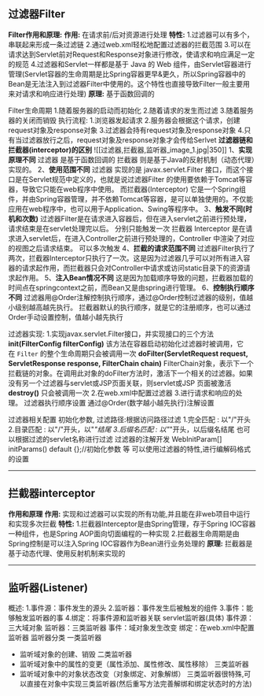 ## 过滤器Filter
**Filter作用和原理:**
	**作用:** 在请求前/后对资源进行处理
	**特性:**
	1.过滤器可以有多个，串联起来形成一条过滤链
	2.通过web.xml轻松地配置过滤器的拦截范围
	3.可以在请求达到Servlet前对Request和Response对象进行修改，使请求和响应满足一定的规范
	4.过滤器和Servlet一样都是基于 Java 的 Web 组件，由Servlet容器进行管理(Servlet容器的生命周期是比Spring容器更早&更久，所以Spring容器中的Bean是无法注入到过滤器Filter中使用的。这个特性也直接导致Filter一般主要用来对请求和响应进行处理)
	**原理:** 
	基于函数回调的

Filter生命周期
	1.随着服务器的启动而初始化
	2.随着请求的发生而过滤
	3.随着服务器的关闭而销毁
执行流程:
	1.浏览器发起请求
	2.服务器会根据这个请求，创建request对象及response对象
	3.过滤器会持有request对象及response对象
	4.只有当过滤器放行之后，request对象及response对象才会传给Serlvet
**过滤器链和拦截器(interceptor)的区别**
	![[过滤器,拦截器,监听器_image_1.jpg|350]]
	1、**实现原理不同** 
		过滤器 是基于函数回调的
		拦截器 则是基于Java的反射机制（动态代理）实现的。
	2、**使用范围不同** 
		过滤器 实现的是 javax.servlet.Filter 接口，而这个接口是在Servlet规范中定义的，也就是说过滤器Filter 的使用要依赖于Tomcat等容器，导致它只能在web程序中使用。 
		而拦截器(Interceptor) 它是一个Spring组件，并由Spring容器管理，并不依赖Tomcat等容器，是可以单独使用的。不仅能应用在web程序中，也可以用于Application、Swing等程序中。
	3、**触发不同(时机和次数)** 
		过滤器Filter是在请求进入容器后，但在进入servlet之前进行预处理，请求结束是在servlet处理完以后。                        分别只能触发一次
		拦截器 Interceptor 是在请求进入servlet后，在进入Controller之前进行预处理的，Controller 中渲染了对应的视图之后请求结束。         可以多次触发
	4、**拦截的请求范围不同** 
		过滤器Filter执行了两次，拦截器Interceptor只执行了一次。这是因为过滤器几乎可以对所有进入容器的请求起作用，而拦截器只会对Controller中请求或访问static目录下的资源请求起作用。
	5、**注入Bean情况不同** 
		这是因为加载顺序导致的问题，拦截器加载的时间点在springcontext之前，而Bean又是由spring进行管理。
	6、**控制执行顺序不同**
		 过滤器用@Order注解控制执行顺序，通过@Order控制过滤器的级别，值越小级别越高越先执行。 拦截器默认的执行顺序，就是它的注册顺序，也可以通过Order手动设置控制，值越小越先执行

过滤器实现:
	1.实现javax.servlet.Filter接口，并实现接口的三个方法
		**init(FilterConfig filterConfig)**  该方法在容器启动初始化过滤器时被调用，它在 `Filter` 的整个生命周期只会被调用一次
		**doFilter(ServletRequest request, ServletResponse response, FilterChain chain)**
			FilterChain对象，表示下一个拦截链的对象。在调用此对象的doFilter方法时，激活下一个相关的过滤器。如果没有另一个过滤器与servlet或JSP页面关联，则servlet或JSP 页面被激活
		**destroy()** 只会被调用一次
	2.在web.xml中配置过滤器
	3.进行请求和响应的处理。
过滤器执行顺序设置
	通过@Order(数字越小越先执行)注解设置

过滤器相关配置
初始化参数,
过滤路径:根据访问路径过滤
	1.完全匹配 : 以"/"开头
	2.目录匹配 : 以"/"开头，以"*"结尾
	3.后缀名匹配 : 以"*"开头，以后缀名结尾
也可以根据过滤的servlet名称进行过滤
过滤器的注解开发
WebInitParam[] initParams() default {};//初始化参数
等
可以使用过滤器的特性,进行编解码格式的设置

---
## 拦截器interceptor
**作用和原理**
	**作用:** 实现和过滤器可以实现的所有功能,并且能在非web项目中运行和实现多次拦截
	**特性:**
	1.拦截器Interceptor是由Spring管理，存于Spring IOC容器一种组件，也是Spring AOP面向切面编程的一种实现
	2.拦截器生命周期是由Spring控制是可以注入Spring IOC容器作为Bean进行业务处理的
	**原理:**
	拦截器是基于动态代理、使用反射机制来实现的





---
## 监听器(Listener)
概述:
1.事件源：事件发生的源头
2.监听器：事件发生后被触发的组件
3.事件：能够触发监听器的事
4.绑定：将事件源和监听器关联
servlet监听器(具体)
事件源：三大域对象
监听器：三类监听器
事件：域对象发生改变
绑定：在web.xml中配置监听器
监听器分类
一类监听器
-   监听域对象的创建、销毁
二类监听器
-   监听域对象中的属性的变更（属性添加、属性修改、属性移除）
三类监听器
-   监听域对象中的对象状态改变（对象绑定、对象解绑）
三类监听器很特殊,可以直接在对象中实现三类监听器(然后重写方法完善解绑和绑定状态时的方法)




